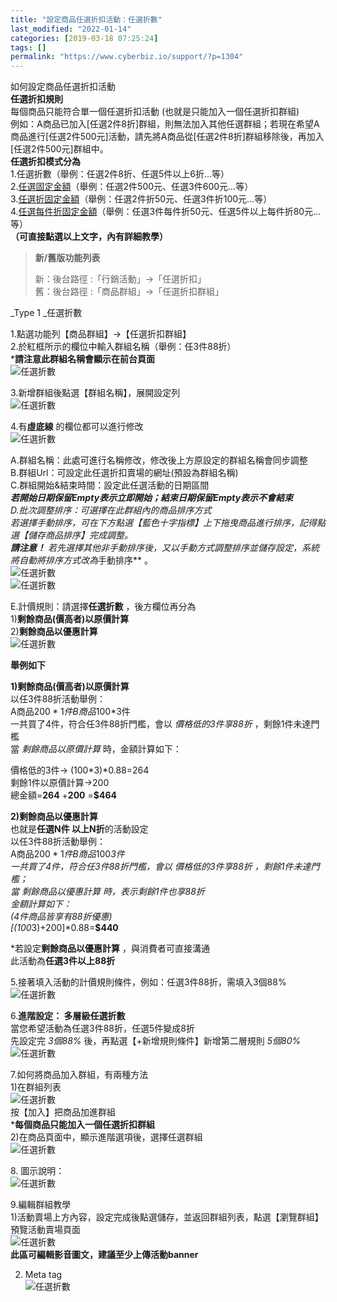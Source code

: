 ```yaml
---
title: "設定商品任選折扣活動：任選折數"
last_modified: "2022-01-14"
categories: [2019-03-18 07:25:24]
tags: []
permalink: "https://www.cyberbiz.io/support/?p=1304"
---
```


如何設定商品任選折扣活動  
**任選折扣規則**  
每個商品只能符合單一個任選折扣活動 (也就是只能加入一個任選折扣群組)  
例如：A商品已加入[任選2件8折]群組，則無法加入其他任選群組；若現在希望A商品進行[任選2件500元]活動，請先將A商品從[任選2件8折]群組移除後，再加入[任選2件500元]群組中。  
**任選折扣模式分為**  
1.任選折數（舉例：任選2件8折、任選5件以上6折…等）  
2.[任選固定金額](https://www.cyberbiz.co/support/?p=1335)（舉例：任選2件500元、任選3件600元…等）  
3.[任選折固定金額](https://www.cyberbiz.co/support/?p=1357)（舉例：任選2件折50元、任選3件折100元…等）  
4.[任選每件折固定金額](https://www.cyberbiz.co/support/?p=1380)（舉例：任選3件每件折50元、任選5件以上每件折80元…等）  
**（可直接點選以上文字，內有詳細教學）**

> **新/舊版功能列表**
>
> 新：後台路徑 :「行銷活動」→「任選折扣」  
> 舊：後台路徑 :「商品群組」→「任選折扣群組」

_Type 1  _任選折數

1.點選功能列【商品群組】→【任選折扣群組】  
2.於紅框所示的欄位中輸入群組名稱（舉例：任3件88折）  
***請注意此群組名稱會顯示在前台頁面**  
![任選折數](https://www.cyberbiz.co/support/wp-content/uploads/2019/03/任選折扣1.png)

3.新增群組後點選【群組名稱】，展開設定列  
![任選折數](https://www.cyberbiz.co/support/wp-content/uploads/2019/03/任選折扣2.png)

4.有**虛底線** 的欄位都可以進行修改  
![任選折數](https://www.cyberbiz.co/support/wp-content/uploads/2019/03/任選折扣3.png)

A.群組名稱：此處可進行名稱修改，修改後上方原設定的群組名稱會同步調整  
B.群組Url：可設定此任選折扣賣場的網址(預設為群組名稱)  
C.群組開始&結束時間：設定此任選活動的日期區間  
***若開始日期保留Empty表示立即開始；結束日期保留Empty表示不會結束**  
D.批次調整排序：可選擇在此群組內的商品排序方式  
若選擇手動排序，可在下方點選【藍色十字指標】上下拖曳商品進行排序，記得點選【儲存商品排序】完成調整。  
***請注意！** 若先選擇其他非手動排序後，又以手動方式調整排序並儲存設定，系統將自動將排序方式改為**手動排序** 。  
![任選折數](https://www.cyberbiz.co/support/wp-content/uploads/2019/03/任選折扣4.png)  
![任選折數](https://www.cyberbiz.co/support/wp-content/uploads/2019/03/任選折扣4-1.png)

E.計價規則：請選擇**任選折數** ，後方欄位再分為  
1)**剩餘商品(價高者)以原價計算**  
2)**剩餘商品以優惠計算**  
![任選折數](https://www.cyberbiz.co/support/wp-content/uploads/2019/03/任選折扣3.png)

**舉例如下**

**1)剩餘商品(價高者)以原價計算**  
以任3件88折活動舉例：  
A商品$200*1件  
B商品$100*3件  
一共買了4件，符合任3件88折門檻，會以 _價格低的3件享88折_ ，剩餘1件未達門檻  
當 _剩餘商品以原價計算_ 時，金額計算如下：

價格低的3件→ (100*3)*0.88=264  
剩餘1件以原價計算→200  
總金額=**264** +**200** =**$464**

**2)剩餘商品以優惠計算**  
也就是**任選N件 以上N折**的活動設定  
以任3件88折活動舉例：  
A商品$200*1件  
B商品$100*3件  
一共買了4件，符合任3件88折門檻，會以 _價格低的3件享88折_ ，剩餘1件未達門檻；  
當 _剩餘商品以優惠計算_ 時，表示剩餘1件也享88折  
金額計算如下：  
(4件商品皆享有88折優惠)  
[(100*3)+200]*0.88=**$440**

*若設定**剩餘商品以優惠計算** ，與消費者可直接溝通  
此活動為**任選3件以上88折**

5.接著填入活動的計價規則條件，例如：任選3件88折，需填入3個88%  
![任選折數](https://www.cyberbiz.co/support/wp-content/uploads/2019/03/任選折扣6.png)

6.**進階設定： 多層級任選折數**  
當您希望活動為任選3件88折，任選5件變成8折  
先設定完 _3個88%_ 後，再點選【+新增規則條件】新增第二層規則 _5個80%_  
![任選折數](https://www.cyberbiz.co/support/wp-content/uploads/2019/03/任選折扣7.png)

7.如何將商品加入群組，有兩種方法  
1)在群組列表  
![任選折數](https://www.cyberbiz.co/support/wp-content/uploads/2019/03/任選折扣8.png)  
按【加入】把商品加進群組  
***每個商品只能加入一個任選折扣群組**  
2)在商品頁面中，顯示進階選項後，選擇任選群組  
![任選折數](https://www.cyberbiz.co/support/wp-content/uploads/2019/03/任選折扣9.png)

8\. 圖示說明：  
![任選折數](https://www.cyberbiz.co/support/wp-content/uploads/2019/03/任選折扣10.png)

9.編輯群組教學  
1)活動賣場上方內容，設定完成後點選儲存，並返回群組列表，點選【瀏覽群組】預覽活動賣場頁面  
![任選折數](https://www.cyberbiz.co/support/wp-content/uploads/2019/03/任選折扣11.png)  
**此區可編輯影音圖文，建議至少上傳活動banner**

2) Meta tag  
![任選折數](https://www.cyberbiz.co/support/wp-content/uploads/2019/03/任選折扣12.png)

